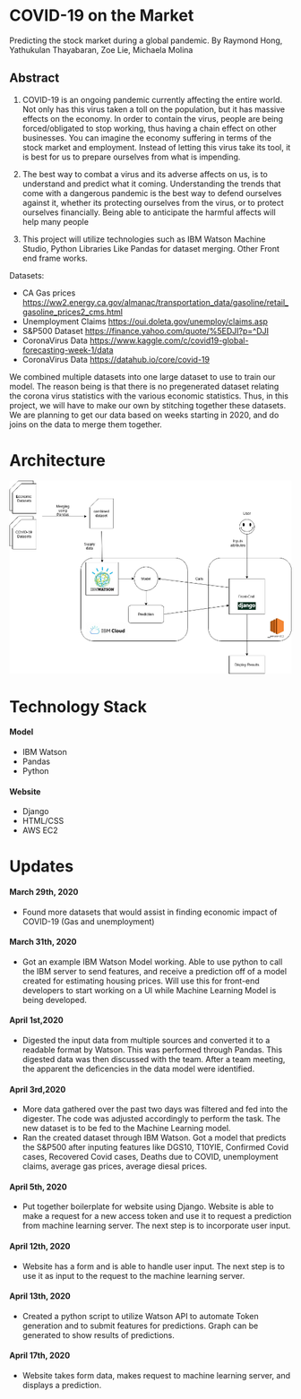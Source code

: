 # COVID-19 on the Market
Predicting the stock market during a global pandemic. By Raymond Hong, Yathukulan Thayabaran, Zoe Lie, Michaela Molina

## Abstract
1. COVID-19 is an ongoing pandemic currently affecting the entire world. Not only has this virus taken a toll on the population, but it has massive effects on the economy. In order to contain the virus, people are being forced/obligated to stop working, thus having a chain effect on other businesses. You can imagine the economy suffering in terms of the stock market and employment. Instead of letting this virus take its tool, it is best for us to prepare ourselves from what is impending. 

3. The best way to combat a virus and its adverse affects on us, is to understand and predict what it coming. Understanding the trends that come with a dangerous pandemic is the best way to defend ourselves against it, whether its protecting ourselves from the virus, or to protect ourselves financially. Being able to anticipate the harmful affects will help many people 

4. This project will utilize technologies such as IBM Watson Machine Studio, Python Libraries Like Pandas for dataset merging. Other Front end frame works. 

Datasets: 

- CA Gas prices https://ww2.energy.ca.gov/almanac/transportation_data/gasoline/retail_gasoline_prices2_cms.html
- Unemployment Claims https://oui.doleta.gov/unemploy/claims.asp
- S&P500 Dataset https://finance.yahoo.com/quote/%5EDJI?p=^DJI
- CoronaVirus Data https://www.kaggle.com/c/covid19-global-forecasting-week-1/data
- CoronaVirus Data https://datahub.io/core/covid-19 

We combined multiple datasets into one large dataset to use to train our model. The reason being is that there is no pregenerated dataset relating the corona virus statistics with the various economic statistics. Thus, in this project, we will have to make our own by stitching together these datasets. We are planning to get our data based on weeks starting in 2020, and do joins on the data to merge them together. 


# Architecture

![Architecture](CMPE272_Architecture_3.png)

# Technology Stack
#### Model
- IBM Watson
- Pandas
- Python
#### Website
- Django
- HTML/CSS
- AWS EC2

# Updates
#### March 29th, 2020

- Found more datasets that would assist in finding economic impact of COVID-19 (Gas and unemployment)

#### March 31th, 2020

- Got an example IBM Watson Model working. Able to use python to call the IBM server to send features, and receive a prediction off of a model created for estimating housing prices. Will use this for front-end developers to start working on a UI while Machine Learning Model is being developed. 

#### April 1st,2020

- Digested the input data from multiple sources and converted it to a readable format by Watson. This was performed through Pandas. This digested data was then discussed with the team. After a team meeting, the apparent the deficencies in the data model were identified.


#### April 3rd,2020

- More data gathered over the past two days was filtered and fed into the digester. The code was adjusted accordingly to perform the task. The new dataset is to be fed to the Machine Learning model. 
- Ran the created dataset through IBM Watson. Got a model that predicts the S&P500 after inputing features like DGS10, T10YIE, Confirmed Covid cases, Recovered Covid cases, Deaths due to COVID, unemployment claims, average gas prices, average diesal prices.

#### April 5th, 2020
- Put together boilerplate for website using Django. Website is able to make a request for a new access token and use it to request a prediction from machine learning server. The next step is to incorporate user input. 

#### April 12th, 2020
- Website has a form and is able to handle user input. The next step is to use it as input to the request to the machine learning server. 

#### April 13th, 2020
- Created a python script to utilize  Watson API to automate Token generation and to submit features for predictions. Graph can be generated to show results of predictions.

#### April 17th, 2020
- Website takes form data, makes request to machine learning server, and displays a prediction. 
